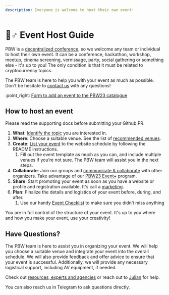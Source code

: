 ```yaml
---
description: Everyone is welcome to host their own event!
---
```


# 🧙♂ Event Host Guide

PBW is a [decentralized conference](../faq.md#what-is-decentralized-conference), so we welcome any team or individual to host their own event. It can be a conference, hackathon, workshop, meetup, cinema screening, vernissage, party, social gathering or something else - it's up to you! The only condition is that it must be related to cryptocurrency topics.

The PBW team is here to help you with your event as much as possible. Don't be hesitate to [contact us](../contact-us.md) with any questions!

:point\_right: [Form to add an event to the PBW23 catalogue](https://prgblockweek.com/submit-event)

## How to host an event

Please read the supporting docs before submitting your Github PR.

1. **What**: [Identify the topic](define-your-event.md) you are interested in.
2. **Where**: Choose a suitable venue. See the list of [recommended venues](venue-options.md).
3. **Create**: [List your event](list-your-event.md) to the website schedule by following the README instructions.
   1. Fill out the event template as much as you can, and include multiple venues if you’re not sure. The PBW team will assist you in the next steps.
4. **Collaborate**: Join our groups and [communicate & collaborate](collaborate.md) with other organizers. Take advantage of our [PBW23 Event+](eventplus.md) program.
5. **Share**: Start promoting your event as soon as you have a website or profile and registration available. It's call a [marketing](marketing.md).
6. **Plan:** Finalize the details and logistics of your event before, during, and after.
   1. Use our handy [Event Checklist](event-checklist.md) to make sure you didn’t miss anything

You are in full control of the structure of your event. It's up to you where and how you make your event, use your creativity!

## Have Questions?

The PBW team is here to assist you in organizing your event. We will help you choose a suitable venue and integrate your event into the overall schedule. We will also provide feedback and offer advice to ensure that your event is successful. Additionally, we will provide any necessary logistical support, including AV equipment, if needed.

Check out [resources, experts and agencies](resources-experts-and-agencies.md) or reach out to [Julian](https://t.me/jmznub) for help.

You can also reach us in Telegram to ask questions directly.

